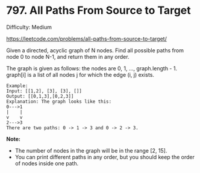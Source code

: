 # 797. All Paths From Source to Target

Difficulty: Medium

https://leetcode.com/problems/all-paths-from-source-to-target/

Given a directed, acyclic graph of N nodes.  Find all possible paths from node 0 to node N-1, and return them in any order.

The graph is given as follows:  the nodes are 0, 1, ..., graph.length - 1.  graph[i] is a list of all nodes j for which the edge (i, j) exists.
```
Example:
Input: [[1,2], [3], [3], []] 
Output: [[0,1,3],[0,2,3]] 
Explanation: The graph looks like this:
0--->1
|    |
v    v
2--->3
There are two paths: 0 -> 1 -> 3 and 0 -> 2 -> 3.
```
**Note:**

* The number of nodes in the graph will be in the range [2, 15].
* You can print different paths in any order, but you should keep the order of nodes inside one path.
